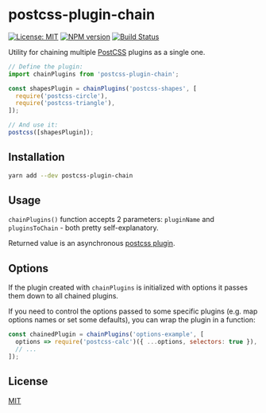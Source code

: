 # postcss-plugin-chain

[![License: MIT](https://img.shields.io/badge/License-MIT-blue.svg)](https://opensource.org/licenses/MIT)
[![NPM version](https://img.shields.io/npm/v/postcss-plugin-chain.svg)](https://www.npmjs.com/package/postcss-plugin-chain)
[![Build Status](https://img.shields.io/travis/tomasz-sodzawiczny/postcss-plugin-chain.svg)](https://travis-ci.org/tomasz-sodzawiczny/postcss-plugin-chain)

Utility for chaining multiple [PostCSS](https://postcss.org/) plugins as a single one.

```js
// Define the plugin:
import chainPlugins from 'postcss-plugin-chain';

const shapesPlugin = chainPlugins('postcss-shapes', [
  require('postcss-circle'),
  require('postcss-triangle'),
]);

// And use it:
postcss([shapesPlugin]);
```

## Installation

```sh
yarn add --dev postcss-plugin-chain
```

## Usage

`chainPlugins()` function accepts 2 parameters: `pluginName` and `pluginsToChain` - both pretty self-explanatory.

Returned value is an asynchronous [postcss plugin](http://api.postcss.org/postcss.html#.plugin).

## Options

If the plugin created with `chainPlugins` is initialized with options it passes them down to all chained plugins.

If you need to control the options passed to some specific plugins (e.g. map options names or set some defaults), you can wrap the plugin in a function:

```js
const chainedPlugin = chainPlugins('options-example', [
  options => require('postcss-calc')({ ...options, selectors: true }),
  // ...
]);
```

## License

[MIT](./LICENSE)
